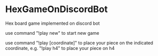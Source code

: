 # HexGameOnDiscordBot
Hex board game implemented on discord bot

use command "!play new" to start new game

use command "!play [coordinate]" to place your piece on the indicated coordinate, e.g. "!play h4" to place your piece on h4
